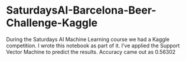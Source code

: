 # SaturdaysAI-Barcelona-Beer-Challenge-Kaggle
During the Saturdays AI Machine Learning course we had a Kaggle competition. I wrote this notebook as part of it. I've applied the Support Vector Machine to predict the results. Accuracy came out as 0.56302 
